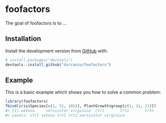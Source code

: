 
<!-- README.md is generated from README.Rmd. Please edit that file -->

# foofactors

<!-- badges: start -->

<!-- badges: end -->

The goal of foofactors is to …

## Installation

Install the development version from [GitHub](https://github.com/) with:

``` r
# install.packages("devtools")
devtools::install_github("durraniu/foofactors")
```

## Example

This is a basic example which shows you how to solve a common problem:

``` r
library(foofactors)
fbind(iris$Species[c(1, 51, 101)], PlantGrowth$group[c(1, 11, 21)])
#> [1] setosa     versicolor virginica  ctrl       trt1       trt2      
#> Levels: ctrl setosa trt1 trt2 versicolor virginica
```
